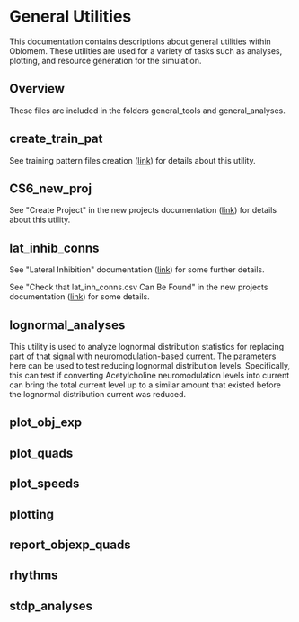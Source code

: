 General Utilities
=================

This documentation contains descriptions about general utilities within Oblomem. These utilities are used for a variety of tasks such as analyses, plotting, and resource generation for the simulation.

## Overview

These files are included in the folders general_tools and general_analyses.

## create_train_pat

See training pattern files creation ([link](https://hco-dev-docs.readthedocs.io/en/latest/oblomem/create_train_pat.html)) for details about this utility.

## CS6_new_proj

See "Create Project" in the new projects documentation ([link](https://hco-dev-docs.readthedocs.io/en/latest/oblomem/new_projects.html)) for details about this utility.

## lat_inhib_conns

See "Lateral Inhibition" documentation ([link](https://hco-dev-docs.readthedocs.io/en/latest/oblomem/lateral_inhibition.html)) for some further details.

See "Check that lat_inh_conns.csv Can Be Found" in the new projects documentation ([link](https://hco-dev-docs.readthedocs.io/en/latest/oblomem/new_projects.html#check-that-lat-inh-conns-csv-can-be-found)) for some details.

## lognormal_analyses

This utility is used to analyze lognormal distribution statistics for replacing part of that signal with neuromodulation-based current. The parameters here can be used to test reducing lognormal distribution levels. Specifically, this can test if converting Acetylcholine neuromodulation levels into current can bring the total current level up to a similar amount that existed before the lognormal distribution current was reduced.

## plot_obj_exp

## plot_quads

## plot_speeds

## plotting

## report_objexp_quads

## rhythms

## stdp_analyses
